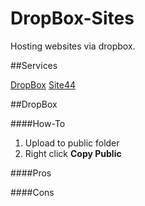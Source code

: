 DropBox-Sites
=============

Hosting websites via dropbox.

##Services 

[DropBox](http://www.dropbox.com)
[Site44](http://www.site44.com)



##DropBox

####How-To

1. Upload to public folder
2. Right click **Copy Public**

####Pros

####Cons
